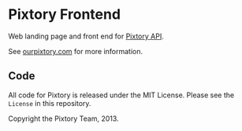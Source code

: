# Pixtory Frontend

Web landing page and front end for [Pixtory API](http://github.com/Sutto/pixtory).

See [ourpixtory.com](http://ourpixtory.com) for more information.

## Code

All code for Pixtory is released under the MIT License. Please see the `License` in this repository.

Copyright the Pixtory Team, 2013.